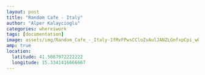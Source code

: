 ```yaml
---
layout: post
title: "Random Cafe - Italy"
author: "Alper Kalaycioglu"
categories: whereiwork
tags: [documentation]
image: assets/img/Random_Cafe_-_Italy-1fMvFPwsCCloZvAulJANZLGnfxpCpi_wO.jpg
amp: true
location:
  latitude: 41.5087972222222
  longitude: 15.3341416666667
---
```

